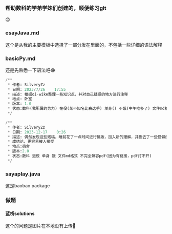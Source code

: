 ### 帮助数科的学弟学妹们创建的，顺便练习git

😊

### esayJava.md

这个是从我的主要模板中选择了一部分发在里面的，不包括一些详细的语法解释

### basicPy.md

还是先熟悉一下语法吧😂

```py
/**
 * 作者: SilveryZz
 * 日期: 2023/7/26    17:55
 * 描述: 根据oi-wike整理一些知识点，并对自己疑惑的地方进行注释
 * 地点: 卧室
 * 版本: 1.0
 * 状态:数科(我所属的势力) 在役(某不知名比赛选手) 单身() 不饿(中午吃多了) 文件md格式(推荐用typora打开) 完全兼容pdf
 */
```



```py
/**
 * 作者: SilveryZz
 * 日期: 2023-12-17    0:26
 * 描述: 偶然发现这些残稿，睡前花了一点时间进行排版，加入新的理解，并删去了一些怪僻的问题，对一些过于深刻的原理删去复杂解释当
 * 成结论，更容易被人接受
 * 地点:宿舍
 * 版本:2.0
 * 状态:数科 退役 单身 饿 文件md格式 不完全兼容pdf(因为有链接，pdf打不开)
 */
```

### sayaplay.java

这是baobao  package

### 做题

#### 蓝桥solutions

这个的问题是图片在本地没有上传🥲
